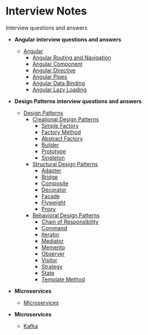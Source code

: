 # Interview Notes

Interview questions and answers

- **Angular interview questions and answers**
  - [Angular](https://github.com/sunilsoni/interview-notes/blob/main/angular/Angular.md)
    - [Angular Routing and Navigation](https://github.com/sunilsoni/interview-notes/blob/main/angular/angular-routing.md#1-angular-routing-and-navigation)
    - [Angular Component](https://github.com/sunilsoni/interview-notes/blob/main/angular/angular-components.md)
    - [Angular Directive](https://github.com/sunilsoni/interview-notes/blob/main/angular/angular-directive.md)
    - [Angular Pipes](https://github.com/sunilsoni/interview-notes/blob/main/angular/angular-pipes.md)
    - [Angular Data Binding](https://github.com/sunilsoni/interview-notes/blob/main/angular/angular-data-binding.md)
    - [Angular Lazy Loading](https://github.com/sunilsoni/interview-notes/blob/main/angular/angular-lazy-loading.md)
  
- **Design Patterns interview questions and answers**
  - [Design Patterns](https://github.com/sunilsoni/interview-notes/blob/main/design-pattern/design-pattern.md)
    - [Creational Design Patterns](https://github.com/sunilsoni/interview-notes/blob/main/design-pattern/creational-design-pattern.md)
      * [Simple Factory](https://github.com/sunilsoni/interview-notes/blob/main/design-pattern/creational-design-pattern.md#-simple-factory)
      * [Factory Method](https://github.com/sunilsoni/interview-notes/blob/main/design-pattern/creational-design-pattern.md#-factory-method)
      * [Abstract Factory](https://github.com/sunilsoni/interview-notes/blob/main/design-pattern/creational-design-pattern.md#-abstract-factory)
      * [Builder](https://github.com/sunilsoni/interview-notes/blob/main/design-pattern/creational-design-pattern.md#-builder)
      * [Prototype](https://github.com/sunilsoni/interview-notes/blob/main/design-pattern/creational-design-pattern.md#-prototype)
      * [Singleton](https://github.com/sunilsoni/interview-notes/blob/main/design-pattern/creational-design-pattern.md#-singleton)
    - [Structural Design Patterns](https://github.com/sunilsoni/interview-notes/blob/main/design-pattern/structural-design-pattern.md)
      * [Adapter](https://github.com/sunilsoni/interview-notes/blob/main/design-pattern/structural-design-pattern.md#-adapter)
      * [Bridge](https://github.com/sunilsoni/interview-notes/blob/main/design-pattern/structural-design-pattern.md#-bridge)
      * [Composite](https://github.com/sunilsoni/interview-notes/blob/main/design-pattern/structural-design-pattern.md#-composite)
      * [Decorator](https://github.com/sunilsoni/interview-notes/blob/main/design-pattern/structural-design-pattern.md#-decorator)
      * [Facade](https://github.com/sunilsoni/interview-notes/blob/main/design-pattern/structural-design-pattern.md#-facade)
      * [Flyweight](https://github.com/sunilsoni/interview-notes/blob/main/design-pattern/structural-design-pattern.md#-flyweight)
      * [Proxy](https://github.com/sunilsoni/interview-notes/blob/main/design-pattern/structural-design-pattern.md#-proxy)
    - [Behavioral Design Patterns](https://github.com/sunilsoni/interview-notes/blob/main/design-pattern/behavioral-design-pattern.md)
      * [Chain of Responsibility](https://github.com/sunilsoni/interview-notes/blob/main/design-pattern/behavioral-design-pattern.md#-chain-of-responsibility)
      * [Command](https://github.com/sunilsoni/interview-notes/blob/main/design-pattern/behavioral-design-pattern.md##-command)
      * [Iterator](https://github.com/sunilsoni/interview-notes/blob/main/design-pattern/behavioral-design-pattern.md##-iterator)
      * [Mediator](https://github.com/sunilsoni/interview-notes/blob/main/design-pattern/behavioral-design-pattern.md##-mediator)
      * [Memento](https://github.com/sunilsoni/interview-notes/blob/main/design-pattern/behavioral-design-pattern.md##-memento)
      * [Observer](https://github.com/sunilsoni/interview-notes/blob/main/design-pattern/behavioral-design-pattern.md##-observer)
      * [Visitor](https://github.com/sunilsoni/interview-notes/blob/main/design-pattern/behavioral-design-pattern.md##-visitor)
      * [Strategy](https://github.com/sunilsoni/interview-notes/blob/main/design-pattern/behavioral-design-pattern.md##-strategy)
      * [State](https://github.com/sunilsoni/interview-notes/blob/main/design-pattern/behavioral-design-pattern.md##-state)
      * [Template Method](https://github.com/sunilsoni/interview-notes/blob/main/design-pattern/behavioral-design-pattern.md##-template-method)


- **Microservices**
  - [Microservices](https://github.com/sunilsoni/interview-notes/blob/main/micro-services/micro-services.md)

- **Microservices**
  - [Kafka](https://github.com/sunilsoni/interview-notes/blob/main/kafka/kafka.md)

